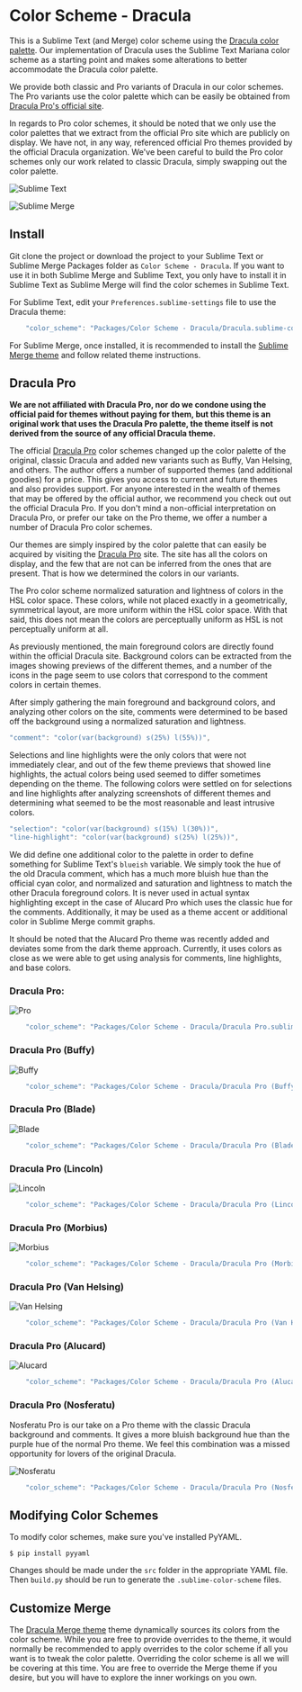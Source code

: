 # Color Scheme - Dracula

This is a Sublime Text (and Merge) color scheme using the [Dracula color palette](https://github.com/dracula/dracula-theme).
Our implementation of Dracula uses the Sublime Text Mariana color scheme as a starting point and makes some alterations
to better accommodate the Dracula color palette.

We provide both classic and Pro variants of Dracula in our color schemes. The Pro variants use the color palette which
can be easily be obtained from [Dracula Pro's official site](https://draculatheme.com/pro).

In regards to Pro color schemes, it should be noted that we only use the color palettes that we extract from the
official Pro site which are publicly on display. We have not, in any way, referenced official Pro themes provided by the
official Dracula organization. We've been careful to build the Pro color schemes only our work related to classic
Dracula, simply swapping out the color palette.

![Sublime Text](screenshots/Text%20-%20Dracula.png)

![Sublime Merge](screenshots/Merge%20-%20Dracula.png)

## Install

Git clone the project or download the project to your Sublime Text or Sublime Merge Packages folder as
`Color Scheme - Dracula`. If you want to use it in both Sublime Merge and Sublime Text, you only have to install it in
Sublime Text as Sublime Merge will find the color schemes in Sublime Text.

For Sublime Text, edit your `Preferences.sublime-settings` file to use the Dracula theme:

```js
    "color_scheme": "Packages/Color Scheme - Dracula/Dracula.sublime-color-scheme",
```

For Sublime Merge, once installed, it is recommended to install the [Sublime Merge theme](https://github.com/facelessuser/merge-dracula-theme)
and follow related theme instructions.

## Dracula Pro

**We are not affiliated with Dracula Pro, nor do we condone using the official paid for themes without paying for them,
but this theme is an original work that uses the Dracula Pro palette, the theme itself is not derived from the source of
any official Dracula theme.**

The official [Dracula Pro](https://draculatheme.com/pro) color schemes changed up the color palette of the original,
classic Dracula and added new variants such as Buffy, Van Helsing, and others. The author offers a number of supported
themes (and additional goodies) for a price. This gives you access to current and future themes and also provides
support. For anyone interested in the wealth of themes that may be offered by the official author, we recommend you
check out out the official Dracula Pro. If you don't mind a non-official interpretation on Dracula Pro, or prefer our
take on the Pro theme, we offer a number a number of Dracula Pro color schemes.

Our themes are simply inspired by the color palette that can easily be acquired by visiting the [Dracula Pro](https://draculatheme.com/pro)
site. The site has all the colors on display, and the few that are not can be inferred from the ones that are present.
That is how we determined the colors in our variants.

The Pro color scheme normalized saturation and lightness of colors in the HSL color space. These colors, while not
placed exactly in a geometrically, symmetrical layout, are more uniform within the HSL color space. With that said, this
does not mean the colors are perceptually uniform as HSL is not perceptually uniform at all.

As previously mentioned, the main foreground colors are directly found within the official Dracula site. Background
colors can be extracted from the images showing previews of the different themes, and a number of the icons in the page
seem to use colors that correspond to the comment colors in certain themes.

After simply gathering the main foreground and background colors, and analyzing other colors on the site, comments were
determined to be based off the background using a normalized saturation and lightness.

```js
"comment": "color(var(background) s(25%) l(55%))",
```

Selections and line highlights were the only colors that were not immediately clear, and out of the few theme previews
that showed line highlights, the actual colors being used seemed to differ sometimes depending on the theme. The
following colors were settled on for selections and line highlights after analyzing screenshots of different themes and
determining what seemed to be the most reasonable and least intrusive colors.

```js
"selection": "color(var(background) s(15%) l(30%))",
"line-highlight": "color(var(background) s(25%) l(25%))",
```

We did define one additional color to the palette in order to define something for Sublime Text's `blueish` variable. We
simply took the hue of the old Dracula comment, which has a much more bluish hue than the official cyan color, and
normalized and saturation and lightness to match the other Dracula foreground colors. It is never used in actual syntax
highlighting except in the case of Alucard Pro which uses the classic hue for the comments. Additionally, it may be used
as a theme accent or additional color in Sublime Merge commit graphs.

It should be noted that the Alucard Pro theme was recently added and deviates some from the dark theme approach.
Currently, it uses colors as close as we were able to get using analysis for comments, line highlights, and base
colors.

### Dracula Pro:

![Pro](screenshots/Text%20-%20Pro.png)

```js
    "color_scheme": "Packages/Color Scheme - Dracula/Dracula Pro.sublime-color-scheme",
```

### Dracula Pro (Buffy)

![Buffy](screenshots/Text%20-%20Buffy.png)

```js
    "color_scheme": "Packages/Color Scheme - Dracula/Dracula Pro (Buffy).sublime-color-scheme",
```

### Dracula Pro (Blade)

![Blade](screenshots/Text%20-%20Blade.png)

```js
    "color_scheme": "Packages/Color Scheme - Dracula/Dracula Pro (Blade).sublime-color-scheme",
```

### Dracula Pro (Lincoln)

![Lincoln](screenshots/Text%20-%20Lincoln.png)

```js
    "color_scheme": "Packages/Color Scheme - Dracula/Dracula Pro (Lincoln).sublime-color-scheme",
```

### Dracula Pro (Morbius)

![Morbius](screenshots/Text%20-%20Morbius.png)

```js
    "color_scheme": "Packages/Color Scheme - Dracula/Dracula Pro (Morbius).sublime-color-scheme",
```

### Dracula Pro (Van Helsing)

![Van Helsing](screenshots/Text%20-%20Van%20Helsing.png)

```js
    "color_scheme": "Packages/Color Scheme - Dracula/Dracula Pro (Van Helsing).sublime-color-scheme",
```

### Dracula Pro (Alucard)

![Alucard](screenshots/Text%20-%20Alucard.png)

```js
    "color_scheme": "Packages/Color Scheme - Dracula/Dracula Pro (Alucard).sublime-color-scheme",
```

### Dracula Pro (Nosferatu)

Nosferatu Pro is our take on a Pro theme with the classic Dracula background and comments. It gives a more bluish
background hue than the purple hue of the normal Pro theme. We feel this combination was a missed opportunity for lovers
of the original Dracula.

![Nosferatu](screenshots/Text%20-%20Nosferatu.png)

```js
    "color_scheme": "Packages/Color Scheme - Dracula/Dracula Pro (Nosferatu).sublime-color-scheme",
```

## Modifying Color Schemes

To modify color schemes, make sure you've installed PyYAML.

```console
$ pip install pyyaml
```

Changes should be made under the `src` folder in the appropriate YAML file. Then `build.py` should be run to generate
the `.sublime-color-scheme` files.

## Customize Merge

The [Dracula Merge theme](https://github.com/facelessuser/merge-dracula-theme) theme dynamically sources its colors
from the color scheme. While you are free to provide overrides to the theme, it would normally be recommended to apply
overrides to the color scheme if all you want is to tweak the color palette. Overriding the color scheme is all we will
be covering at this time. You are free to override the Merge theme if you desire, but you will have to explore the inner
workings on you own.
